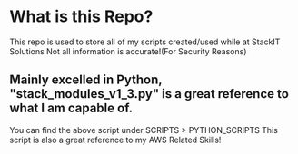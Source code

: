 # What is this Repo?
This repo is used to store all of my scripts created/used while at StackIT Solutions
Not all information is accurate!(For Security Reasons)

## Mainly excelled in Python, "stack_modules_v1_3.py" is a great reference to what I am capable of.
You can find the above script under SCRIPTS > PYTHON_SCRIPTS
This script is also a great reference to my AWS Related Skills!